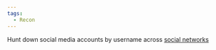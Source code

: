 ```yaml
---
tags:
  - Recon
---
```

Hunt down social media accounts by username across [social networks](https://github.com/sherlock-project/sherlock/blob/master/sites.md)

